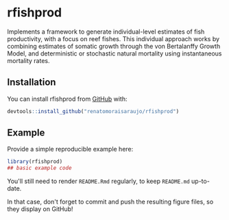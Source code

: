 
<!-- README.md is generated from README.Rmd. Please edit that file -->
rfishprod
=========

<!-- badges: start -->
<!-- badges: end -->
Implements a framework to generate individual-level estimates of fish productivity, with a focus on reef fishes. This individual approach works by combining estimates of somatic growth through the von Bertalanffy Growth Model, and deterministic or stochastic natural mortality using instantaneous mortality rates.

Installation
------------

You can install rfishprod from [GitHub](https://github.com/renatomoraisaraujo/rfishprod) with:

``` r
devtools::install_github("renatomoraisaraujo/rfishprod")
```

Example
-------

Provide a simple reproducible example here:

``` r
library(rfishprod)
## basic example code
```

You'll still need to render `README.Rmd` regularly, to keep `README.md` up-to-date.

In that case, don't forget to commit and push the resulting figure files, so they display on GitHub!
